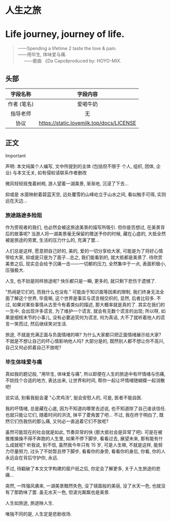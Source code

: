 # 人生之旅
# Life journey, journey of life.
> ——Spending a lifetime 2 taste the love & pain. <br>
> ——用毕生, 体味爱与痛. <br>
> &emsp; ——歌曲 《Da Capo》produced by: HOYO-MIX.

## 头部
| 字段名称 | 字段内容 |
| :-: | :-: |
| 作者 (笔名) | 爱喝牛奶 |
| 指导老师 | 无 |
| 协议 | <https://static.lovemilk.top/docs/LICENSE> |

## 正文
> [!Important]
> 声明: 本文纯属个人编写, 文中所提到的主体 (包括但不限于 个人, 组织, 团体, 企业) 与本文无关, 如有侵权请联系作者删改

微风轻轻摇曳着树梢, 游人望着一湖美景, 渐渐地, 沉浸了下去...

抑或是 水面映射着碧蓝天空, 远处覆雪的山峰屹立于山水之间, 看似触手可得, 实则远在天边...

### 旅途路途多险阻
作为旁观者的我们, 也必然会被这旅途美景的描写所吸引. 但你是否想过, 在美景背后的故事呢? 当游人将一湖美景毫无保留的赠送予你的时候, 藏在心底的, 大抵全然被是旅途的劳累, 生活的压力什么的, 充满了罢...

人们总是这样, 愿意把自己好的, 美的, 爱的一切分享给大家, 可能是为了将好心情带给大家, 抑或是只是为了面子...总之, 我们能看到的, 就大抵都是美景了. 待欣赏美景之后, 现实总会给予沉痛一击——一切都的压力, 全然集中于一点, 表面积极小, 压强极大.

人生, 也不妨是同样旅途呢? 快乐都只是一瞬, 更多的, 就只剩下悲伤于遗憾了.

"热闹是它们的, 而我什么也没有." 可能由于知识面等因素的限制, 我们终身无法全面了解这个世界, 毕竟嘛, 这个世界是事实与谎言相交织的, 显然, 后者比较多. 不过, 如果对某些事情从古至今有着类似的描述, 那大概率就是真的了. 其实在我们的一生中, 会出现许多谎言, 为了维护一个谎言, 就会有无数个谎言的出现; 所以呀, 如果是细枝末节的小事儿, 没有必要追究何为谎言, 何为真话, 大不了就听着他人的谎言一笑而过, 然后继续笑对生活.

旅途, 不就是充满正面与负面情绪的嘛? 为什么大家都只把正面情绪展示给大家? 不就是不想让自己的坏心情影响他人吗? 大部分是的, 既然别人都不想让你不高兴, 自己又何必抓着自己不放呢?

### 毕生体味爱与痛
真如我的题记般, "用毕生, 体味爱与痛", 所以即便在人生的旅途中有坏情绪与伤痛, 不妨找个合适的地方, 表达出来, 让世界和时间, 帮你一起让坏情绪随蝴蝶一起消散吧!

说实话, 别看我挺会灌 "心灵鸡汤", 挺会安慰人的, 可是, 医者不能自医.

我的坏情绪, 总是藏在心底, 因为不知道向哪里去述说, 也不知道除了自己谁该信任. 也就只能让它们, 随着时间的洪流, 抹平了菱角罢了吧... 不过, 我在终于明白了, 既然它们伤我伤的那么痛, 又何必一直追着它们不放呢?

虽然可能现在的社会就是如此, 节奏异常的快 (那大抵社会是异常了吧). 可是在被推推搡搡不得不奔跑的人生里, 如果不停下脚步, 看看过去, 展望未来, 那有能有什么成就呢? 听我说, 别不信, 虽然我今年只有 15 岁, 可是人生嘛, 不就是这样, 能努力尽量努力, 过头了不妨暂且停下脚步, 看看你的身旁, 看看你的身后, 你看, 你的人永远会在背后守护你, 永远.

不过, 待戳破了本文文字构建的窗户纸之后, 你定会了解更多, 关于人生旅途的悲痛...

突然, 一阵强风袭来, 一湖美景黯然失色, 没了镜面般的美丽, 没了水天一色, 也就没有了那韵味了罢. 虽无水天一色, 但波光粼粼也是美景.

人生如旅途, 旅途映人生.

唯独不同的是, 人生定是悲剧收场.
